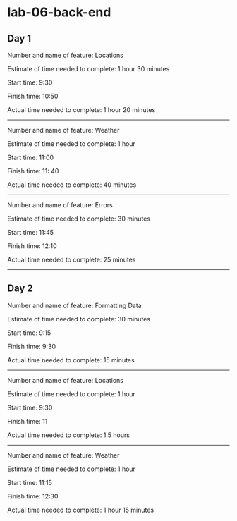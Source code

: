 # lab-06-back-end

## Day 1

Number and name of feature: Locations

Estimate of time needed to complete: 1 hour 30 minutes

Start time: 9:30

Finish time: 10:50

Actual time needed to complete: 1 hour 20 minutes

---

Number and name of feature: Weather

Estimate of time needed to complete: 1 hour

Start time: 11:00

Finish time: 11: 40

Actual time needed to complete: 40 minutes

---

Number and name of feature: Errors

Estimate of time needed to complete: 30 minutes

Start time: 11:45

Finish time: 12:10

Actual time needed to complete: 25 minutes

---

## Day 2

Number and name of feature: Formatting Data

Estimate of time needed to complete: 30 minutes

Start time: 9:15

Finish time: 9:30

Actual time needed to complete: 15 minutes

---

Number and name of feature: Locations

Estimate of time needed to complete: 1 hour

Start time: 9:30

Finish time: 11

Actual time needed to complete: 1.5 hours

---

Number and name of feature: Weather

Estimate of time needed to complete: 1 hour

Start time: 11:15

Finish time: 12:30

Actual time needed to complete: 1 hour 15 minutes
